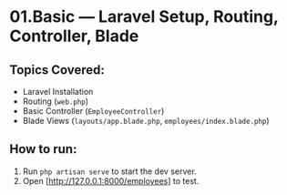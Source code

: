 # 01.Basic — Laravel Setup, Routing, Controller, Blade

## Topics Covered:
- Laravel Installation
- Routing (`web.php`)
- Basic Controller (`EmployeeController`)
- Blade Views (`layouts/app.blade.php`, `employees/index.blade.php`)

## How to run:
1. Run `php artisan serve` to start the dev server.
2. Open [http://127.0.0.1:8000/employees] to test.
